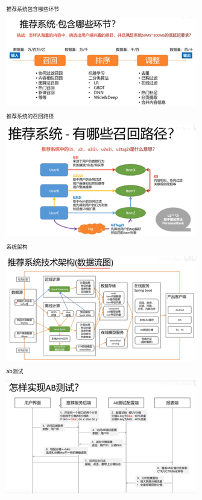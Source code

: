 推荐系统包含哪些环节

![image-20200603195336634](推荐系统.assets/image-20200603195336634.png)



推荐系统的召回路径

![image-20200603195751219](推荐系统.assets/image-20200603195751219.png)





系统架构

![image-20200603200350124](推荐系统.assets/image-20200603200350124.png)





ab测试

![image-20200603202902670](推荐系统.assets/image-20200603202902670.png)